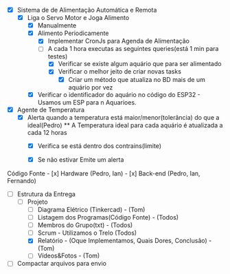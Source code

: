 - [x] Sistema de de Alimentação Automática e Remota
	- [x] Liga o Servo Motor e Joga Alimento
		- [x] Manualmente
		- [x] Alimento Periodicamente
			- [x] Implementar  CronJs para Agenda de Alimentação
			- [ ] A cada 1 hora executas as seguintes queries(está 1 min para testes)
				- [x] Verificar se existe algum aquário que para ser alimentado
				- [x] Verificar o melhor jeito de criar novas tasks
					- [x] Criar um método que atualiza no BD mais de um aquário por vez
		- [x] Verificar o identificador do aquário no código do ESP32 - Usamos um ESP para n Aquarioes.
- [x] Agente de Temperatura
	- [x] Alerta quando a temperatura está maior/menor(tolerância) do que a ideal(Pedro)
		** A Temperatura ideal para cada aquário é atualizada a cada 12 horas
		- [x] Verifica se está dentro dos contrains(limite)
		- [x] Se não estivar Emite um alerta


Código Fonte
	- [x] Hardware (Pedro, Ian)
	- [x] Back-end (Pedro, Ian, Fernando)

- [ ] Estrutura da Entrega
	- [ ] Projeto
		- [ ] Diagrama Elétrico (Tinkercad) - (Tom)
		- [ ] Listagem dos Programas(Código Fonte) - (Todos)
		- [ ] Membros do Grupo(txt) - (Todos)
		- [ ] Scrum - Utilizamos o Trelo (Todos)
		- [x] Relatório - (Oque Implementamos, Quais Dores, Conclusão) - (Tom)
		- [ ] Vídeos&Fotos - (Tom)

- [ ] Compactar arquivos para envio
